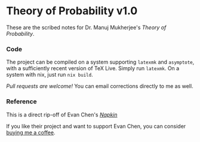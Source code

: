 # Theory of Probability v1.0

These are the scribed notes for Dr. Manuj Mukherjee's _Theory of Probability_.

### Code

The project can be compiled on a system supporting `latexmk` and `asymptote`,
with a sufficiently recent version of TeX Live.
Simply run `latexmk`.
On a system with nix, just run `nix build`.

_Pull requests are welcome!_
You can email corrections directly to me as well.

### Reference

This is a direct rip-off of Evan Chen's [_Napkin_](https://web.evanchen.cc/napkin.html) 

If you like their project and want to support Evan Chen,
you can consider [buying me a coffee](https://ko-fi.com/evanchen).

